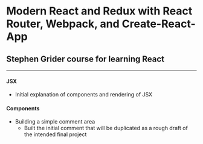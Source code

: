 # Modern React and Redux with React Router, Webpack, and Create-React-App
## Stephen Grider course for learning React
---

#### JSX
- Initial explanation of components and rendering of JSX  

#### Components
- Building a simple comment area
  - Built the initial comment that will be duplicated as a rough draft of the intended final project

